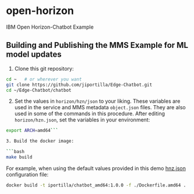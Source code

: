 # open-horizon
IBM Open Horizon-Chatbot Example


## Building and Publishing the MMS Example for ML model updates

1. Clone this git repository:

```bash
cd ~   # or wherever you want
git clone https://github.com/jiportilla/Edge-Chatbot.git
cd ~/Edge-Chatbot/chatbot
```

2. Set the values in `horizon/hzn/json` to your liking. These variables are used in the service and MMS metadata `object.json` files. They are also used in some of the commands in this procedure. After editing `horizon/hzn.json`, set the variables in your environment:

```bash
export ARCH=amd64```

3. Build the docker image:

```bash
make build
```

For example, when using the default values provided in this demo [hnz.json](https://raw.githubusercontent.com/jiportilla/Edge-Chatbot/master/horizon/hzn.json) configuration file:

```bash
docker build -t iportilla/chatbot_amd64:1.0.0 -f ./Dockerfile.amd64 .
```

